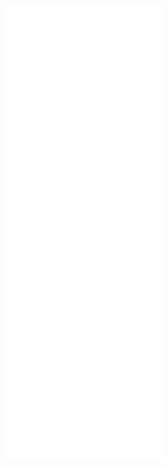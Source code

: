 <img src="https://github.com/hernikplays/hernikplays/blob/master/github-metrics.svg" alt="github metrics">

